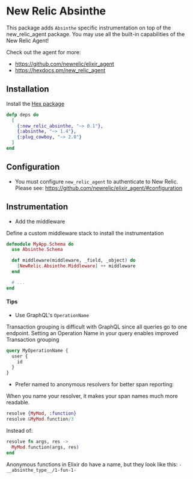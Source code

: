 # New Relic Absinthe

This package adds `Absinthe` specific instrumentation on top of the new_relic_agent package. You may use all the built-in capabilities of the New Relic Agent!

Check out the agent for more:

* https://github.com/newrelic/elixir_agent
* https://hexdocs.pm/new_relic_agent

## Installation

Install the [Hex package](https://hex.pm/packages/new_relic_absinthe)

```elixir
defp deps do
  [
    {:new_relic_absinthe, "~> 0.1"},
    {:absinthe, "~> 1.4"},
    {:plug_cowboy, "~> 2.0"}
  ]
end
```

## Configuration

* You must configure `new_relic_agent` to authenticate to New Relic. Please see: https://github.com/newrelic/elixir_agent/#configuration

## Instrumentation

* Add the middleware

Define a custom middleware stack to install the instrumentation

```elixir
defmodule MyApp.Schema do
  use Absinthe.Schema

  def middleware(middleware, _field, _object) do
    [NewRelic.Absinthe.Middleware] ++ middleware
  end

  # ...
end
```

#### Tips

* Use GraphQL's `OperationName`

Transaction grouping is difficult with GraphQL since all queries go to one endpoint. Setting an Operation Name in your query enables improved Transaction grouping

```graphql
query MyOperationName {
  user {
    id
  }
}
```

* Prefer named to anonymous resolvers for better span reporting:

When you name your resolver, it makes your span names much more readable.

```elixir
resolve {MyMod, :function}
resolve &MyMod.function/3
```

Instead of:

```elixir
resolve fn args, res ->
  MyMod.function(args, res)
end
```

Anonymous functions in Elixir do have a name, but they look like this: `-__absinthe_type__/1-fun-1-`

